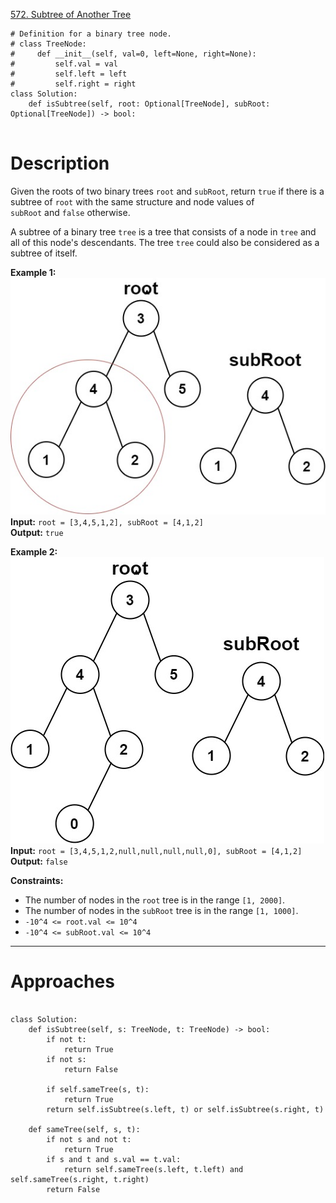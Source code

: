 [572. Subtree of Another Tree](https://leetcode.com/problems/subtree-of-another-tree/)

```
# Definition for a binary tree node.
# class TreeNode:
#     def __init__(self, val=0, left=None, right=None):
#         self.val = val
#         self.left = left
#         self.right = right
class Solution:
    def isSubtree(self, root: Optional[TreeNode], subRoot: Optional[TreeNode]) -> bool:
        
```

# Description
Given the roots of two binary trees `root` and `subRoot`, return `true` if there is a subtree of `root` with the same structure and node values of `subRoot` and `false` otherwise.

A subtree of a binary tree `tree` is a tree that consists of a node in `tree` and all of this node's descendants. The tree `tree` could also be considered as a subtree of itself.

**Example 1:**  
![](!assets/attachments/Pasted%20image%2020240227111946.png)  
**Input:** `root = [3,4,5,1,2], subRoot = [4,1,2]`  
**Output:** `true`  

**Example 2:**  
![](!assets/attachments/Pasted%20image%2020240227112000.png)  
**Input:** `root = [3,4,5,1,2,null,null,null,null,0], subRoot = [4,1,2]`  
**Output:** `false`  

**Constraints:**
- The number of nodes in the `root` tree is in the range `[1, 2000]`.
- The number of nodes in the `subRoot` tree is in the range `[1, 1000]`.
- `-10^4 <= root.val <= 10^4`
- `-10^4 <= subRoot.val <= 10^4`

---

# Approaches



```

class Solution:
    def isSubtree(self, s: TreeNode, t: TreeNode) -> bool:
        if not t:
            return True
        if not s:
            return False

        if self.sameTree(s, t):
            return True
        return self.isSubtree(s.left, t) or self.isSubtree(s.right, t)

    def sameTree(self, s, t):
        if not s and not t:
            return True
        if s and t and s.val == t.val:
            return self.sameTree(s.left, t.left) and self.sameTree(s.right, t.right)
        return False

```